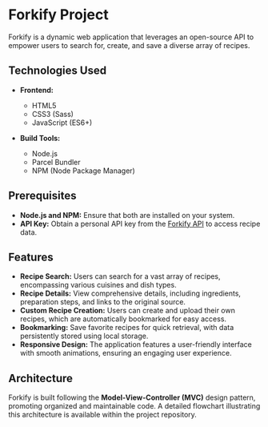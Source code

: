 # Forkify Project

Forkify is a dynamic web application that leverages an open-source API to empower users to search for, create, and save a diverse array of recipes.

## Technologies Used

- **Frontend:**

  - HTML5
  - CSS3 (Sass)
  - JavaScript (ES6+)

- **Build Tools:**
  - Node.js
  - Parcel Bundler
  - NPM (Node Package Manager)

## Prerequisites

- **Node.js and NPM:** Ensure that both are installed on your system.
- **API Key:** Obtain a personal API key from the [Forkify API](https://forkify-api.herokuapp.com/v2) to access recipe data.

## Features

- **Recipe Search:** Users can search for a vast array of recipes, encompassing various cuisines and dish types.
- **Recipe Details:** View comprehensive details, including ingredients, preparation steps, and links to the original source.
- **Custom Recipe Creation:** Users can create and upload their own recipes, which are automatically bookmarked for easy access.
- **Bookmarking:** Save favorite recipes for quick retrieval, with data persistently stored using local storage.
- **Responsive Design:** The application features a user-friendly interface with smooth animations, ensuring an engaging user experience.

## Architecture

Forkify is built following the **Model-View-Controller (MVC)** design pattern, promoting organized and maintainable code. A detailed flowchart illustrating this architecture is available within the project repository.
